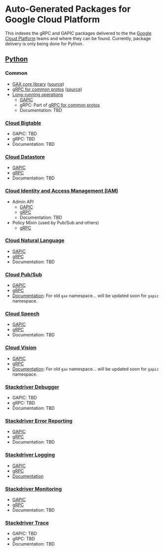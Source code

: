 # Auto-Generated Packages for Google Cloud Platform

This indexes the gRPC and GAPIC packages delivered to the the [Google Cloud
Platform](https://github.com/GoogleCloudPlatform) teams and where they can be
found. Currently, package delivery is only being done for Python.

## [Python](https://github.com/GoogleCloudPlatform/gcloud-python)

### Common
- [GAX core library](https://pypi.python.org/pypi/google-gax) ([source](https://github.com/googleapis/gax-python))
- [gRPC for common protos](https://pypi.python.org/pypi/googleapis-common-protos) ([source](https://github.com/googleapis/googleapis))
- [Long-running operations](https://github.com/googleapis/googleapis/blob/master/google/longrunning/operations.proto)
  - [GAPIC](https://pypi.python.org/pypi/gapic-google-longrunning)
  - gRPC: Part of [gRPC for common protos](https://pypi.python.org/pypi/googleapis-common-protos)
  - Documentation: TBD

### [Cloud Bigtable](https://cloud.google.com/bigtable/)
- GAPIC: TBD
- gRPC: TBD
- Documentation: TBD

### [Cloud Datastore](https://cloud.google.com/datastore/)
- [GAPIC](https://pypi.python.org/pypi/gapic-google-cloud-datastore-v1)
- [gRPC](https://pypi.python.org/pypi/grpc-google-cloud-datastore-v1)
- Documentation: TBD

### [Cloud Identity and Access Management (IAM)](https://cloud.google.com/iam/)
- Admin API
  - [GAPIC](https://pypi.python.org/pypi/gapic-google-iam-admin-v1)
  - [gRPC](https://pypi.python.org/pypi/grpc-google-iam-admin-v1)
  - Documentation: TBD
- Policy Mixin (used by Pub/Sub and others)
  - [gRPC](https://pypi.python.org/pypi/grpc-google-iam-v1)

### [Cloud Natural Language](https://cloud.google.com/natural-language/)
- [GAPIC](https://pypi.python.org/pypi/gapic-google-cloud-language-v1beta1)
- [gRPC](https://pypi.python.org/pypi/grpc-google-cloud-language-v1beta1)
- Documentation: TBD

### [Cloud Pub/Sub](https://cloud.google.com/pubsub/)
- [GAPIC](https://pypi.python.org/pypi/gapic-google-cloud-pubsub-v1)
- [gRPC](https://pypi.python.org/pypi/grpc-google-cloud-pubsub-v1)
- [Documentation](http://pythonhosted.org/gax-google-pubsub-v1/):
  For old `gax` namespace... will be updated soon for `gapic` namespace.

### [Cloud Speech](https://cloud.google.com/speech/)
- [GAPIC](https://pypi.python.org/pypi/gapic-google-cloud-speech-v1beta1)
- [gRPC](https://pypi.python.org/pypi/grpc-google-cloud-speech-v1beta1)
- Documentation: TBD

### [Cloud Vision](https://cloud.google.com/vision/)
- [GAPIC](https://pypi.python.org/pypi/gapic-google-cloud-vision-v1)
- [gRPC](https://pypi.python.org/pypi/grpc-google-cloud-vision-v1)
- [Documentation](http://pythonhosted.org/gax-google-cloud-vision-v1/):
  For old `gax` namespace... will be updated soon for `gapic` namespace.

### [Stackdriver Debugger](https://cloud.google.com/debugger/)
- GAPIC: TBD
- gRPC: TBD
- Documentation: TBD

### [Stackdriver Error Reporting](https://cloud.google.com/error-reporting/)
- [GAPIC](https://pypi.python.org/pypi/gapic-google-cloud-error-reporting-v1beta1)
- [gRPC](https://pypi.python.org/pypi/grpc-google-cloud-error-reporting-v1beta1)
- Documentation: TBD

### [Stackdriver Logging](https://cloud.google.com/logging/)
- [GAPIC](https://pypi.python.org/pypi/gapic-google-cloud-logging-v2)
- [gRPC](https://pypi.python.org/pypi/grpc-google-cloud-logging-v2)
- [Documentation](http://gapic-google-cloud-logging-v2.readthedocs.io)

### [Stackdriver Monitoring](https://cloud.google.com/monitoring/)
- [GAPIC](https://pypi.python.org/pypi/gapic-google-monitoring-v3)
- [gRPC](https://pypi.python.org/pypi/grpc-google-monitoring-v3)
- Documentation: TBD

### [Stackdriver Trace](https://cloud.google.com/trace/)
- GAPIC: TBD
- gRPC: TBD
- Documentation: TBD
